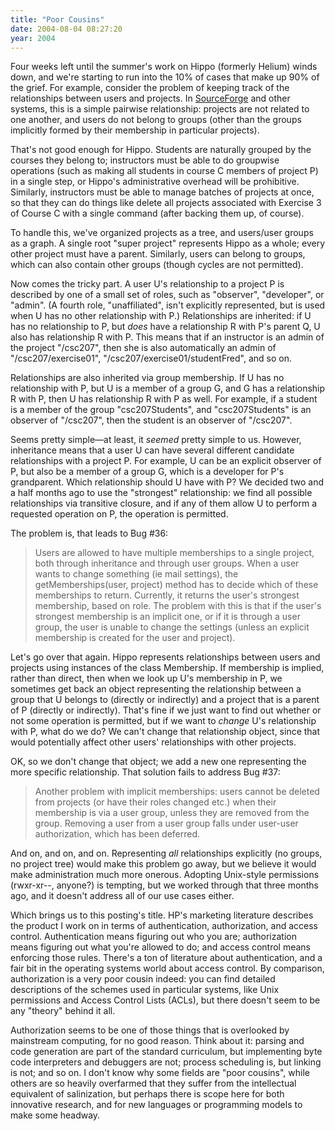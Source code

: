 ```yaml
---
title: "Poor Cousins"
date: 2004-08-04 08:27:20
year: 2004
---
```

<p>Four weeks left until the summer's work on Hippo (formerly Helium)
winds down, and we're starting to run into the 10% of cases that make
up 90% of the grief.  For example, consider the problem of keeping
track of the relationships between users and projects.  In <a href="http://www.sf.net">SourceForge</a> and other systems, this is a
simple pairwise relationship: projects are not related to one another,
and users do not belong to groups (other than the groups implicitly
formed by their membership in particular projects).</p>

<p>That's not good enough for Hippo.  Students are naturally grouped
by the courses they belong to; instructors must be able to do
groupwise operations (such as making all students in course C members
of project P) in a single step, or Hippo's administrative overhead
will be prohibitive.  Similarly, instructors must be able to manage
batches of projects at once, so that they can do things like delete
all projects associated with Exercise 3 of Course C with a single
command (after backing them up, of course).</p>

<p>To handle this, we've organized projects as a tree, and users/user
groups as a graph.  A single root "super project" represents Hippo as
a whole; every other project must have a parent.  Similarly, users can
belong to groups, which can also contain other groups (though cycles
are not permitted).</p>

<p>Now comes the tricky part.  A user U's relationship to a project P
is described by one of a small set of roles, such as "observer",
"developer", or "admin".  (A fourth role, "unaffiliated", isn't
explicitly represented, but is used when U has no other relationship
with P.)  Relationships are inherited: if U has no relationship to P,
but <em>does</em> have a relationship R with P's parent Q, U also has
relationship R with P.  This means that if an instructor is an admin
of the project "/csc207", then she is also automatically an admin of
"/csc207/exercise01", "/csc207/exercise01/studentFred", and so on.</p>

<p>Relationships are also inherited via group membership.  If U has no
relationship with P, but U is a member of a group G, and G has a
relationship R with P, then U has relationship R with P as well.  For
example, if a student is a member of the group "csc207Students", and
"csc207Students" is an observer of "/csc207", then the student is an
observer of "/csc207".</p>

<p>Seems pretty simple—at least, it <em>seemed</em> pretty simple to
us.  However, inheritance means that a user U can have several
different candidate relationships with a project P.  For example, U
can be an explicit observer of P, but also be a member of a group G,
which is a developer for P's grandparent.  Which relationship should U
have with P?  We decided two and a half months ago to use the
"strongest" relationship: we find all possible relationships via
transitive closure, and if any of them allow U to perform a requested
operation on P, the operation is permitted.</p>

<p>The problem is, that leads to Bug #36:</p>

<blockquote><p>
Users are allowed to have multiple memberships to a single project,
both through inheritance and through user groups.  When a user wants
to change something (ie mail settings), the getMemberships(user,
project) method has to decide which of these memberships to return.
Currently, it returns the user's strongest membership, based on role.
The problem with this is that if the user's strongest membership is an
implicit one, or if it is through a user group, the user is unable to
change the settings (unless an explicit membership is created for the
user and project).
</p></blockquote>

<p>Let's go over that again.  Hippo represents relationships between
users and projects using instances of the class Membership.  If
membership is implied, rather than direct, then when we look up U's
membership in P, we sometimes get back an object representing the
relationship between a group that U belongs to (directly or
indirectly) and a project that is a parent of P (directly or
indirectly).  That's fine if we just want to find out whether or not
some operation is permitted, but if we want to <em>change</em> U's
relationship with P, what do we do?  We can't change that relationship
object, since that would potentially affect other users' relationships
with other projects.</p>

<p>OK, so we don't change that object; we add a new one representing
the more specific relationship.  That solution fails to address Bug #37:</p>

<blockquote><p>
Another problem with implicit memberships: users cannot be deleted
from projects (or have their roles changed etc.) when their membership
is via a user group, unless they are removed from the group.  Removing
a user from a user group falls under user-user authorization, which
has been deferred.
</p></blockquote>

<p>And on, and on, and on.  Representing <em>all</em> relationships
explicitly (no groups, no project tree) would make this problem go
away, but we believe it would make administration much more onerous.
Adopting Unix-style permissions (rwxr-xr--, anyone?) is tempting, but
we worked through that three months ago, and it doesn't address all of
our use cases either.</p>

<p>Which brings us to this posting's title.  HP's marketing literature
describes the product I work on in terms of authentication,
authorization, and access control.  Authentication means figuring out
who you are; authorization means figuring out what you're allowed to
do; and access control means enforcing those rules.  There's a ton of
literature about authentication, and a fair bit in the operating
systems world about access control.  By comparison, authorization is a
very poor cousin indeed: you can find detailed descriptions of the
schemes used in particular systems, like Unix permissions and Access
Control Lists (ACLs), but there doesn't seem to be any "theory" behind
it all.</p>

<p>Authorization seems to be one of those things that is overlooked by mainstream computing, for no good reason.  Think about it: parsing and code generation are part of the standard curriculum, but implementing byte code interpreters and debuggers are not; process scheduling is, but linking is not; and so on.  I don't know why some fields are "poor cousins", while others are so heavily overfarmed that they suffer from the intellectual equivalent of salinization, but perhaps there is scope here for both innovative research, and for new languages or programming models to make some headway.</p>
